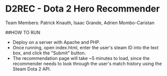 D2REC - Dota 2 Hero Recommender
==============


Team Members: Patrick Knauth, Isaac Grande, Adrien Mombo-Caristan


##HOW TO RUN

- Deploy on a server with Apache and PHP.
- Once running, open index.html, enter the user's steam ID into the text box, and click the "Submit" button.
- The recommendation page will take ~5 minutes to load, since the recommender needs to look through the user's match history using the Steam Dota 2 API.
